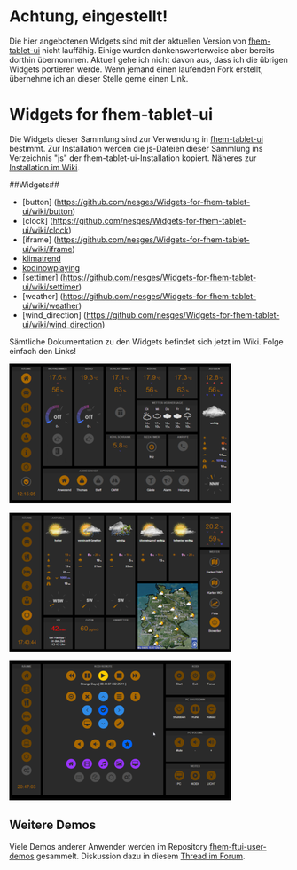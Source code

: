 # Achtung, eingestellt!

Die hier angebotenen Widgets sind mit der aktuellen Version von [fhem-tablet-ui](https://github.com/knowthelist/fhem-tablet-ui/) nicht lauffähig. Einige wurden dankenswerterweise aber bereits dorthin übernommen. Aktuell gehe ich nicht davon aus, dass ich die übrigen Widgets portieren werde. Wenn jemand einen laufenden Fork erstellt, übernehme ich an dieser Stelle gerne einen Link.

# Widgets for fhem-tablet-ui

Die Widgets dieser Sammlung sind zur Verwendung in [fhem-tablet-ui](https://github.com/knowthelist/fhem-tablet-ui/) bestimmt. Zur Installation werden die js-Dateien dieser Sammlung ins Verzeichnis "js" der fhem-tablet-ui-Installation kopiert. Näheres zur [Installation im Wiki](https://github.com/nesges/Widgets-for-fhem-tablet-ui/wiki/Installation).

##Widgets##

* [button] (https://github.com/nesges/Widgets-for-fhem-tablet-ui/wiki/button)
* [clock] (https://github.com/nesges/Widgets-for-fhem-tablet-ui/wiki/clock)
* [iframe] (https://github.com/nesges/Widgets-for-fhem-tablet-ui/wiki/iframe)
* [klimatrend](https://github.com/nesges/Widgets-for-fhem-tablet-ui/wiki/klimatrend)
* [kodinowplaying](https://github.com/nesges/Widgets-for-fhem-tablet-ui/wiki/kodinowplaying)
* [settimer] (https://github.com/nesges/Widgets-for-fhem-tablet-ui/wiki/settimer)
* [weather] (https://github.com/nesges/Widgets-for-fhem-tablet-ui/wiki/weather)
* [wind_direction] (https://github.com/nesges/Widgets-for-fhem-tablet-ui/wiki/wind_direction)

Sämtliche Dokumentation zu den Widgets befindet sich jetzt im Wiki. Folge einfach den Links!

![](https://raw.githubusercontent.com/nesges/TabletUI-Demo-WOPR/master/screenshots/small/index.png)

![](https://raw.githubusercontent.com/nesges/TabletUI-Demo-WOPR/master/screenshots/small/aussen.png)

![](https://raw.githubusercontent.com/nesges/TabletUI-Demo-WOPR/master/screenshots/small/wohnzimmer-xbmc-simple.png)

## Weitere Demos

Viele Demos anderer Anwender werden im Repository [fhem-ftui-user-demos](https://github.com/ovibox/fhem-ftui-user-demos) gesammelt. Diskussion dazu in diesem [Thread im Forum](http://forum.fhem.de/index.php?topic=37378.msg296510#msg296510).

